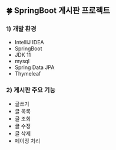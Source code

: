 ## 🍀 SpringBoot 게시판 프로젝트

### 1) 개발 환경

- IntelliJ IDEA
- SpringBoot
- JDK 11
- mysql
- Spring Data JPA
- Thymeleaf

### 2) 게시판 주요 기능

- 글쓰기
- 글 목록
- 글 조회
- 글 수정
- 글 삭제
- 페이징 처리
